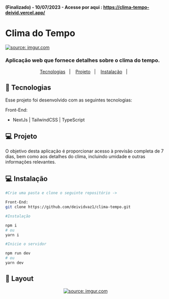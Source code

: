 #### (Finalizado) - 10/07/2023 -  Acesse por aqui : https://clima-tempo-deivid.vercel.app/
# Clima do Tempo
<a href="https://imgur.com/Ojn5lzJ"><img src="https://imgur.com/Ojn5lzJ.png" title="source: imgur.com" /></a>
### Aplicação web que fornece detalhes sobre o clima do tempo.


<p align="center">
  <a href="#-tecnologias">Tecnologias</a>&nbsp;&nbsp;&nbsp;|&nbsp;&nbsp;&nbsp;
  <a href="#-projeto">Projeto</a>&nbsp;&nbsp;&nbsp;|&nbsp;&nbsp;&nbsp;
  <a href="#-Instalação">Instalação</a>&nbsp;&nbsp;&nbsp;|&nbsp;&nbsp;&nbsp;
</p>


## 🚀 Tecnologias

Esse projeto foi desenvolvido com as seguintes tecnologias:

Front-End:
- NextJs | TailwindCSS | TypeScript

## 💻 Projeto

O objetivo desta aplicação é proporcionar acesso à previsão completa de 7 dias, bem como aos detalhes do clima, incluindo umidade e outras informações relevantes.


## 💻 Instalação

```bash
#Crie uma pasta e clone o seguinte repositório ->

Front-End:
git clone https://github.com/deividvaz1/clima-tempo.git

```

```bash
#Instalação

npm i
# ou
yarn i
```

```bash
#Inicie o servidor

npm run dev
# ou
yarn dev
```

## 🔖 Layout

<div align="center">
<a href="https://imgur.com/LpTe3pV"><img src="https://imgur.com/LpTe3pV.png" title="source: imgur.com" /></a>
</div>

